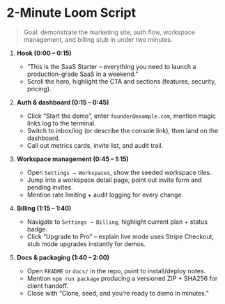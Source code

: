 # 2-Minute Loom Script

> Goal: demonstrate the marketing site, auth flow, workspace management, and billing stub in under two minutes.

1. **Hook (0:00 – 0:15)**
   - “This is the SaaS Starter – everything you need to launch a production-grade SaaS in a weekend.”
   - Scroll the hero, highlight the CTA and sections (features, security, pricing).

2. **Auth & dashboard (0:15 – 0:45)**
   - Click “Start the demo”, enter `founder@example.com`, mention magic links log to the terminal.
   - Switch to inbox/log (or describe the console link), then land on the dashboard.
   - Call out metrics cards, invite list, and audit trail.

3. **Workspace management (0:45 – 1:15)**
   - Open `Settings → Workspaces`, show the seeded workspace tiles.
   - Jump into a workspace detail page, point out invite form and pending invites.
   - Mention rate limiting + audit logging for every change.

4. **Billing (1:15 – 1:40)**
   - Navigate to `Settings → Billing`, highlight current plan + status badge.
   - Click “Upgrade to Pro” – explain live mode uses Stripe Checkout, stub mode upgrades instantly for demos.

5. **Docs & packaging (1:40 – 2:00)**
   - Open `README` or `docs/` in the repo, point to install/deploy notes.
   - Mention `npm run package` producing a versioned ZIP + SHA256 for client handoff.
   - Close with “Clone, seed, and you’re ready to demo in minutes.”
